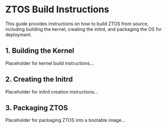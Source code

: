 # ZTOS Build Instructions

This guide provides instructions on how to build ZTOS from source, including building the kernel, creating the initrd, and packaging the OS for deployment.

## 1. Building the Kernel
Placeholder for kernel build instructions...

## 2. Creating the Initrd
Placeholder for initrd creation instructions...

## 3. Packaging ZTOS
Placeholder for packaging ZTOS into a bootable image...

